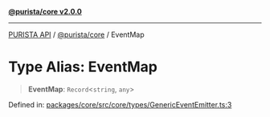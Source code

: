 [**@purista/core v2.0.0**](../README.md)

***

[PURISTA API](../../../packages.md) / [@purista/core](../README.md) / EventMap

# Type Alias: EventMap

> **EventMap**: `Record`\<`string`, `any`\>

Defined in: [packages/core/src/core/types/GenericEventEmitter.ts:3](https://github.com/puristajs/purista/blob/master/packages/core/src/core/types/GenericEventEmitter.ts#L3)
